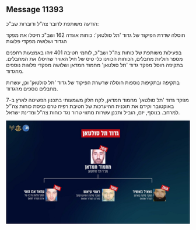 ## Message 11393

הודעה משותפת לדובר צה"ל ודוברות שב"כ:

חוסלה שדרת הפיקוד של גדוד 'תל סולטאן': כוחות אוגדה 162 ושב"כ חיסלו את מפקד הגדוד ושלושה מפקדי פלוגות

בפעילות משותפת של כוחות צה"ל ושב"כ, לוחמי חטיבה 401 זיהו באמצעות רחפנים מספר חוליות מחבלים, הכוחות הכווינו כלי טיס של חיל האוויר שחיסלו את המחבלים. בתקיפה חוסל מפקד גדוד 'תל סולטאן' מחמוד חמדאן ושלושה מפקדי פלוגות נוספים מהגדוד.

בתקיפה ובתקיפות נוספות חוסלה שרשרת הפיקוד של גדוד 'תל סולטאן' וכן, עשרות מחבלים נוספים מהגדוד. 

מפקד גדוד 'תל סולטאן' מחמוד חמדאן, לקח חלק משמעותי בתכנון הפשיטה לארץ ב-7 באוקטובר וקידם את תוכנית ההיערכות של חטיבת רפיח טרם כניסת כוחות צה״ל למרחב. בנוסף, יזם, הוביל ותכנן עשרות מתווי טרור נגד כוחות צה"ל ומדינת ישראל.

![Photo](11393/11393_photo.jpg)
